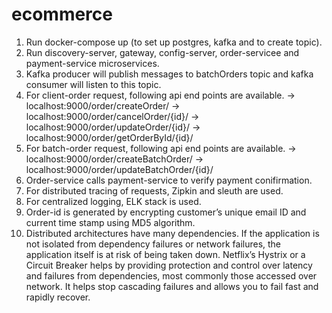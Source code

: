 # ecommerce
1. Run docker-compose up (to set up postgres, kafka and to create topic).
2. Run discovery-server, gateway, config-server, order-servicee and payment-service microservices.
3. Kafka producer will publish messages to batchOrders topic and kafka consumer will listen to this topic.
4. For client-order request, following api end points are available.
        -> localhost:9000/order/createOrder/
        -> localhost:9000/order/cancelOrder/{id}/
        -> localhost:9000/order/updateOrder/{id}/
        -> localhost:9000/order/getOrderById/{id}/
5. For batch-order request, following api end points are available.
        -> localhost:9000/order/createBatchOrder/
        -> localhost:9000/order/updateBatchOrder/{id}/
6. Order-service calls payment-service to verify payment conifirmation.
7. For distributed tracing of requests, Zipkin and sleuth are used.
8. For centralized logging, ELK stack is used.
9. Order-id is generated by encrypting customer’s unique email ID and current time stamp using MD5 algorithm.
10. Distributed architectures have many dependencies. If the application is not isolated from dependency failures or network failures, the application itself is at risk of being taken down. Netflix’s Hystrix or a Circuit Breaker helps by providing protection and control over latency and failures from dependencies, most commonly those accessed over network. It helps stop cascading failures and allows you to fail fast and rapidly recover.

  
        
      
